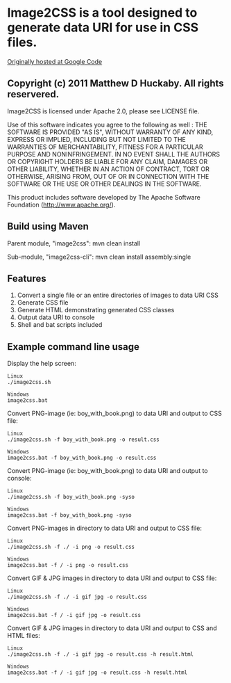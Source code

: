 # Image2CSS is a tool designed to generate data URI for use in CSS files.
[Originally hosted at Google Code](http://code.google.com/p/image2css)


## Copyright (c) 2011 Matthew D Huckaby. All rights reservered.
Image2CSS is licensed under Apache 2.0, please see LICENSE file.

Use of this software indicates you agree to the following as well : 
THE SOFTWARE IS PROVIDED "AS IS", WITHOUT WARRANTY OF ANY KIND, EXPRESS OR
IMPLIED, INCLUDING BUT NOT LIMITED TO THE WARRANTIES OF MERCHANTABILITY,
FITNESS FOR A PARTICULAR PURPOSE AND NONINFRINGEMENT. IN NO EVENT SHALL THE
AUTHORS OR COPYRIGHT HOLDERS BE LIABLE FOR ANY CLAIM, DAMAGES OR OTHER
LIABILITY, WHETHER IN AN ACTION OF CONTRACT, TORT OR OTHERWISE, ARISING FROM,
OUT OF OR IN CONNECTION WITH THE SOFTWARE OR THE USE OR OTHER DEALINGS IN
THE SOFTWARE.

This product includes software developed by The Apache Software Foundation (http://www.apache.org/).


## Build using Maven

Parent module, "image2css":
    mvn clean install

Sub-module, "image2css-cli":
    mvn clean install assembly:single


## Features
1. Convert a single file or an entire directories of images to data URI CSS
2. Generate CSS file
3. Generate HTML demonstrating generated CSS classes
4. Output data URI to console
5. Shell and bat scripts included


## Example command line usage

Display the help screen:

	Linux
	./image2css.sh
	
	Windows
	image2css.bat

Convert PNG-image (ie: boy_with_book.png) to data URI and output to CSS file:

	Linux
	./image2css.sh -f boy_with_book.png -o result.css
	
	Windows
	image2css.bat -f boy_with_book.png -o result.css

Convert PNG-image (ie: boy_with_book.png) to data URI and output to console:

	Linux
	./image2css.sh -f boy_with_book.png -syso
	
	Windows
	image2css.bat -f boy_with_book.png -syso
	
Convert PNG-images in directory to data URI and output to CSS file:

	Linux
	./image2css.sh -f ./ -i png -o result.css
	
	Windows
	image2css.bat -f / -i png -o result.css
	
Convert GIF & JPG images in directory to data URI and output to CSS file:

	Linux
	./image2css.sh -f ./ -i gif jpg -o result.css
	
	Windows
	image2css.bat -f / -i gif jpg -o result.css

Convert GIF & JPG images in directory to data URI and output to CSS and HTML files:
	
	Linux
	./image2css.sh -f ./ -i gif jpg -o result.css -h result.html
	
	Windows
	image2css.bat -f / -i gif jpg -o result.css -h result.html



